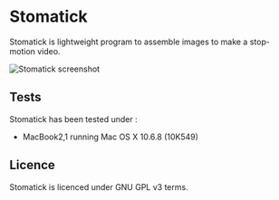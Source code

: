 # Stomatick

Stomatick is lightweight program to assemble images to make a stop-motion video. 

![Stomatick screenshot](http://i.imgur.com/9VmNe.png)

## Tests

Stomatick has been tested under :
 - MacBook2,1 running Mac OS X 10.6.8 (10K549)
 
## Licence
 
 Stomatick is licenced under GNU GPL v3 terms.